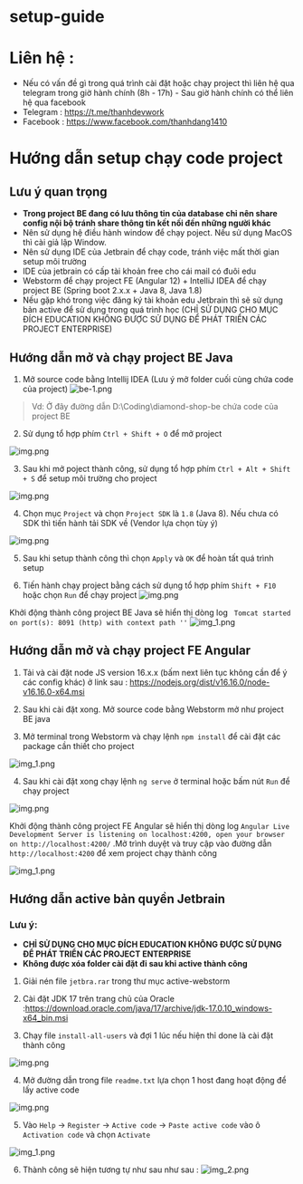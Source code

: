 # setup-guide
# Liên hệ : 
- Nếu có vấn đề gì trong quá trình cài đặt hoặc chạy project thì liên hệ qua telegram trong giờ hành chính (8h - 17h) - Sau giờ hành chính có thể liên hệ qua facebook
- Telegram : https://t.me/thanhdevwork
- Facebook : https://www.facebook.com/thanhdang1410

# Hướng dẫn setup chạy code project
## Lưu ý quan trọng
- **Trong project BE đang có lưu thông tin của database chỉ nên share config nội bộ tránh share thông tin kết nối đến những người khác**
- Nên sử dụng hệ điều hành window để chạy poject. Nếu sử dụng MacOS thì cài giả lập Window.
- Nên sử dụng IDE của Jetbrain để chạy code, tránh việc mất thời gian setup môi trường <br>
- IDE của jetbrain có cấp tài khoản free cho cái mail có đuôi edu <br>
- Webstorm để chạy project FE (Angular 12) + IntelliJ IDEA để chạy project BE (Spring boot 2.x.x + Java 8, Java 1.8) <br>
- Nếu gặp khó trong việc đăng ký tài khoản edu Jetbrain thì sẽ sử dụng bản active để sử dụng trong quá trình học (CHỈ SỬ DỤNG CHO MỤC ĐÍCH EDUCATION KHÔNG ĐƯỢC SỬ DỤNG ĐỂ PHÁT TRIỂN CÁC PROJECT ENTERPRISE) <br>

## Hướng dẫn mở và chạy project BE Java 
1. Mở source code bằng Intellij IDEA (Lưu ý mở folder cuối cùng chứa code của project)
![be-1.png](asset/be-1.png)
> Vd: Ở đây đường dẫn D:\Coding\diamond-shop-be chứa code của project BE

2. Sử dụng tổ hợp phím `Ctrl + Shift + O` để mở project

![img.png](asset/be-2.png) 

3. Sau khi mở poject thành công, sử dụng tổ hợp phím `Ctrl + Alt + Shift + S` để setup môi trường cho project

![img.png](asset/be-3.png)

4. Chọn mục `Project` và chọn `Project SDK` là `1.8` (Java 8). Nếu chưa có SDK thì tiến hành tải SDK về (Vendor lựa chọn tùy ý)

![img.png](asset/be-4.png)

5. Sau khi setup thành công thì chọn `Apply` và `OK` để hoàn tất quá trình setup

6. Tiến hành chạy project bằng cách sử dụng tổ hợp phím `Shift + F10` hoặc chọn `Run` để chạy project
![img.png](asset/be-5.png)

Khởi động thành công project BE Java sẽ hiển thị dòng log ` Tomcat started on port(s): 8091 (http) with context path ''`
![img_1.png](asset/be-6.png)

## Hướng dẫn mở và chạy project FE Angular
1. Tải và cài đặt node JS version 16.x.x (bấm next liên tục không cần để ý các config khác) ở link sau : https://nodejs.org/dist/v16.16.0/node-v16.16.0-x64.msi

2. Sau khi cài đặt xong. Mở source code bằng Webstorm mở như project BE java

3. Mở terminal trong Webstorm và chạy lệnh `npm install` để cài đặt các package cần thiết cho project

![img_1.png](asset/fe-1.png)

4. Sau khi cài đặt xong chạy lệnh `ng serve` ở terminal hoặc bấm nút `Run` để chạy project

![img.png](asset/fe-2.png)

Khởi động thành công project FE Angular sẽ hiển thị dòng log `Angular Live Development Server is listening on localhost:4200, open your browser on http://localhost:4200/` .Mở trình duyệt và truy cập vào đường dẫn `http://localhost:4200` để xem project chạy thành công

![img_1.png](asset/fe-3.png)

## Hướng dẫn active bản quyền Jetbrain
### Lưu ý:
- **CHỈ SỬ DỤNG CHO MỤC ĐÍCH EDUCATION KHÔNG ĐƯỢC SỬ DỤNG ĐỂ PHÁT TRIỂN CÁC PROJECT ENTERPRISE**
- **Không được xóa folder cài đặt đi sau khi active thành công**

1. Giải nén file `jetbra.rar` trong thư mục active-webstorm

2. Cài đặt JDK 17 trên trang chủ của Oracle :https://download.oracle.com/java/17/archive/jdk-17.0.10_windows-x64_bin.msi

3. Chạy file `install-all-users` và đợi 1 lúc nếu hiện thỉ done là cài đặt thành công

![img.png](asset/active-1.png)

4. Mở đường dẫn trong file `readme.txt` lựa chọn 1 host đang hoạt động để lấy active code

![img.png](asset/active-2.png)

5. Vào `Help` -> `Register` -> `Active code` -> `Paste active code` vào ô `Activation code` và chọn `Activate`

![img_1.png](asset/active-3.png)

6. Thành công sẽ hiện tương tự như sau như sau : 
![img_2.png](asset/active-4.png)